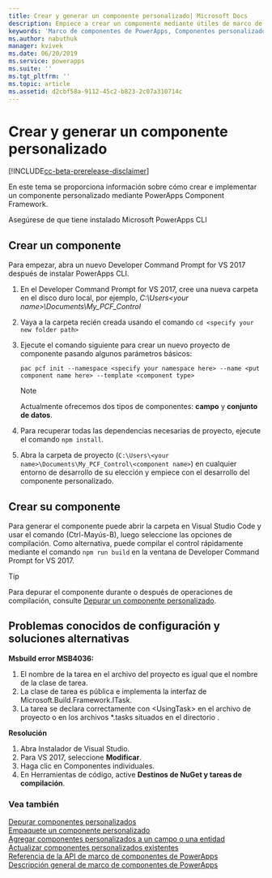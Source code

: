 ```yaml
---
title: Crear y generar un componente personalizado| Microsoft Docs
description: Empiece a crear un componente mediante útiles de marco de componentes de PowerApps
keywords: 'Marco de componentes de PowerApps, Componentes personalizados, Marco de componentes'
ms.author: nabuthuk
manager: kvivek
ms.date: 06/20/2019
ms.service: powerapps
ms.suite: ''
ms.tgt_pltfrm: ''
ms.topic: article
ms.assetid: d2cbf58a-9112-45c2-b823-2c07a310714c
---
```


# <a name="create-and-build-a-custom-component"></a>Crear y generar un componente personalizado

[!INCLUDE[cc-beta-prerelease-disclaimer](../../includes/cc-beta-prerelease-disclaimer.md)]

En este tema se proporciona información sobre cómo crear e implementar un componente personalizado mediante PowerApps Component Framework.

Asegúrese de que tiene instalado Microsoft PowerApps CLI

## <a name="create-a-new-component"></a>Crear un componente

Para empezar, abra un nuevo Developer Command Prompt for VS 2017 después de instalar PowerApps CLI.

1. En el Developer Command Prompt for VS 2017, cree una nueva carpeta en el disco duro local, por ejemplo, *C:\Users\<your name>\Documents\My_PCF_Control*
2. Vaya a la carpeta recién creada usando el comando `cd <specify your new folder path>`
3. Ejecute el comando siguiente para crear un nuevo proyecto de componente pasando algunos parámetros básicos:

    `pac pcf init --namespace <specify your namespace here> --name <put component name here> --template <component type>`
 
   > [!NOTE]
   > Actualmente ofrecemos dos tipos de componentes: **campo** y **conjunto de datos**.

4. Para recuperar todas las dependencias necesarias de proyecto, ejecute el comando `npm install`.
5. Abra la carpeta de proyecto (`C:\Users\<your name>\Documents\My_PCF_Control\<component name>`) en cualquier entorno de desarrollo de su elección y empiece con el desarrollo del componente personalizado.

## <a name="build-your-component"></a>Crear su componente

Para generar el componente puede abrir la carpeta en Visual Studio Code y usar el comando (Ctrl-Mayús-B), luego seleccione las opciones de compilación. Como alternativa, puede compilar el control rápidamente mediante el comando `npm run build` en la ventana de Developer Command Prompt for VS 2017.

> [!TIP]
> Para depurar el componente durante o después de operaciones de compilación, consulte [Depurar un componente personalizado](debugging-custom-controls.md).

## <a name="known-configuration-issues-and-workarounds"></a>Problemas conocidos de configuración y soluciones alternativas

**Msbuild error MSB4036:**

1. El nombre de la tarea en el archivo del proyecto es igual que el nombre de la clase de tarea.
2. La clase de tarea es pública e implementa la interfaz de Microsoft.Build.Framework.ITask.
3. La tarea se declara correctamente con \<UsingTask> en el archivo de proyecto o en los archivos *.tasks situados en el directorio <path>.

**Resolución**

1. Abra Instalador de Visual Studio. 
1. Para VS 2017, seleccione **Modificar**. 
1. Haga clic en Componentes individuales.
1. En Herramientas de código, active **Destinos de NuGet y tareas de compilación**.

### <a name="see-also"></a>Vea también

[Depurar componentes personalizados](debugging-custom-controls.md)<br/>
[Empaquete un componente personalizado](import-custom-controls.md)<br/>
[Agregar componentes personalizados a un campo o una entidad](add-custom-controls-to-a-field-or-entity.md)<br/>
[Actualizar componentes personalizados existentes](updating-existing-controls.md)<br/>
[Referencia de la API de marco de componentes de PowerApps](reference/index.md)<br/>
[Descripción general de marco de componentes de PowerApps](overview.md)
